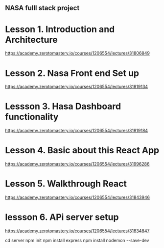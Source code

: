 ## NASA fulll stack project

# Lesson 1. Introduction and Architecture

https://academy.zerotomastery.io/courses/1206554/lectures/31806849

# Lesson 2. Nasa Front end Set up

https://academy.zerotomastery.io/courses/1206554/lectures/31819134

# Lessson 3. Hasa Dashboard functionality

https://academy.zerotomastery.io/courses/1206554/lectures/31819184

# Lesson 4. Basic about this React App

https://academy.zerotomastery.io/courses/1206554/lectures/31996286

# Lesson 5. Walkthrough React

https://academy.zerotomastery.io/courses/1206554/lectures/31843946

# lessson 6. APi server setup

https://academy.zerotomastery.io/courses/1206554/lectures/31834847

cd server
npm init
npm install express
npm install nodemon --save-dev
